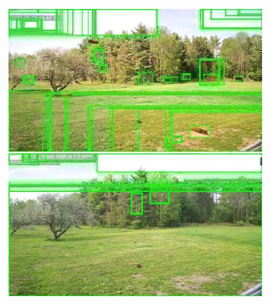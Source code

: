 ![20200528-161920-164925](in/20200528/20200528-161920-164925_0_.jpg)
![20200528-164930-171935](in/20200528/20200528-164930-171935_0_.jpg)
